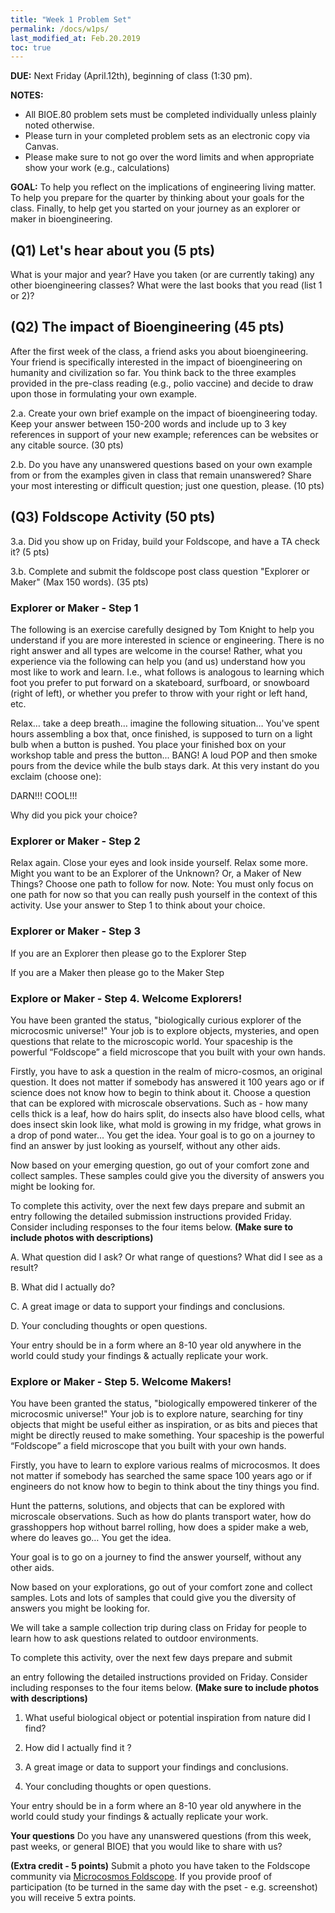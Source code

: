 ```yaml
---
title: "Week 1 Problem Set"
permalink: /docs/w1ps/
last_modified_at: Feb.20.2019
toc: true
---
```


**DUE:** Next Friday (April.12th), beginning of class (1:30 pm).

**NOTES:** 
  - All BIOE.80 problem sets must be completed individually unless plainly noted otherwise.
  - Please turn in your completed problem sets as an electronic copy via Canvas. 
  - Please make sure to not go over the word limits and when appropriate show your work (e.g., calculations)
  

**GOAL:** To help you reflect on the implications of engineering living matter.  To help you prepare for the quarter by thinking about your goals for the class. Finally, to help get you started on your journey as an explorer or maker in bioengineering.

## (Q1) Let's hear about you (5 pts)

What is your major and year? Have you taken (or are currently taking) any other bioengineering classes? What were the last books that you read (list 1 or 2)? 

## (Q2) The impact of Bioengineering (45 pts)

After the first week of the class, a friend asks you about bioengineering. Your friend is specifically interested in the impact of bioengineering on humanity and civilization so far. You think back to the three examples provided in the pre-class reading (e.g., polio vaccine) and decide to draw upon those in formulating your own example. 

2.a. Create your own brief example on the impact of bioengineering today. Keep your answer between 150-200 words and include up to 3 key references in support of your new example; references can be websites or any citable source. (30 pts)

2.b. Do you have any unanswered questions based on your own example from or from the examples given in class that remain unanswered? Share your most interesting or difficult question; just one question, please. (10 pts)

## (Q3) Foldscope Activity (50 pts)

3.a. Did you show up on Friday, build your Foldscope, and have a TA check it? (5 pts)

3.b. Complete and submit the foldscope post class question "Explorer or Maker" (Max 150 words). (35 pts)

### Explorer or Maker - Step 1

The following is an exercise carefully designed by Tom Knight to help you understand if you are more interested in science or engineering.  There is no right answer and all types are welcome in the course!  Rather, what you experience via the following can help you (and us) understand how you most like to work and learn.  I.e., what follows is analogous to learning which foot you prefer to put forward on a skateboard, surfboard, or snowboard (right of left), or whether you prefer to throw with your right or left hand, etc.

Relax… take a deep breath… imagine the following situation… You've spent hours assembling a box that, once finished, is supposed to turn on a light bulb when a button is pushed. You place your finished box on your workshop table and press the button... BANG!  A loud POP and then smoke pours from the device while the bulb stays dark. At this very instant do you exclaim (choose one):

DARN!!! 		COOL!!!

Why did you pick your choice? 

### Explorer or Maker - Step 2

Relax again. Close your eyes and look inside yourself. Relax some more. Might you want to be an Explorer of the Unknown?  Or, a Maker of New Things? Choose one path to follow for now. Note: You must only focus on one path for now so that you can really push yourself in the context of this activity. Use your answer to Step 1 to think about your choice. 

### Explorer or Maker - Step 3

If you are an Explorer then please go to the Explorer Step

If you are a Maker then please go to the Maker Step

### Explore or Maker - Step 4.  Welcome Explorers!

You have been granted the status, "biologically curious explorer of the microcosmic universe!" Your job is to explore objects, mysteries, and open questions that relate to the microscopic world. Your spaceship is the powerful “Foldscope” a field microscope that  you built with your own hands.

Firstly, you have to ask a question in the realm of micro-cosmos, an original question. It does not matter if somebody has answered it 100 years ago or if science does not know how to begin to think about it. Choose a question that can be explored with microscale observations. Such as - how many cells thick is a leaf, how do hairs split, do insects also have blood cells, what does insect skin look like, what mold is growing in my fridge, what grows in a drop of pond water... You get the idea. Your goal is to go on a journey to find an answer by just looking as yourself, without any other aids.

Now based on your emerging  question, go out of your comfort zone and collect samples. These samples could give you the diversity of answers you might be looking for. 

To complete this activity, over the next few days prepare and submit an entry  following the detailed submission instructions provided Friday. Consider including responses to the four items below. **(Make sure to include photos with descriptions)**

A. What question did I ask? Or what range of questions? What did I see as a result?

B. What did I actually do?

C. A great image or data to support your findings and conclusions.

D. Your concluding thoughts or open questions.

Your entry should be in a form where an 8-10 year old anywhere in the world could study your findings & actually replicate your work.

### Explore or Maker - Step 5. Welcome Makers!

You have been granted the status, "biologically empowered tinkerer of the microcosmic universe!" Your job is to explore nature, searching for tiny objects that might be useful either as inspiration, or as bits and pieces that might be directly reused to make something. Your spaceship is the powerful “Foldscope” a field microscope that you built with your own hands.

Firstly, you have to learn to explore various realms of microcosmos. It does not matter if somebody has searched the same space 100 years ago or if engineers do not know how to begin to think about the tiny things you find.

Hunt the patterns, solutions, and objects that can be explored with microscale observations. Such as how do plants transport water, how do grasshoppers hop without barrel rolling, how does a spider make a web, where do leaves go… You get the idea.

Your goal is to go on a journey to find the answer yourself, without any other aids.

Now based on your explorations, go out of your comfort zone and collect samples. Lots and lots of samples that could give you the diversity of answers you might be looking for.

We will take a sample collection trip during class on Friday for people to learn how to ask questions related to outdoor environments.

To complete this activity, over the next few days prepare and submit

an entry following the detailed instructions provided on Friday.  Consider including responses to the four items below. **(Make sure to include photos with descriptions)**

1. What useful biological object or potential inspiration from nature did I find?

2. How did I actually find it ?

3. A great image or data to support your findings and conclusions.

4. Your concluding thoughts or open questions.

Your entry should be in a form where an 8-10 year old anywhere in the world could study your findings & actually replicate your work.

**Your questions** Do you have any unanswered questions (from this week, past weeks, or general BIOE) that you would like to share with us?

**(Extra credit - 5 points)** Submit a photo you have taken to the Foldscope community via [Microcosmos Foldscope](http://microcosmos.foldscope.com/). If you provide proof of participation (to be turned in the same day with the pset - e.g. screenshot) you will receive 5 extra points. 
